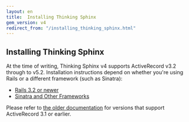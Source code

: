 ```yaml
---
layout: en
title:  Installing Thinking Sphinx
gem_version: v4
redirect_from: "/installing_thinking_sphinx.html"
---
```


## Installing Thinking Sphinx

At the time of writing, Thinking Sphinx v4 supports ActiveRecord v3.2 through to v5.2. Installation instructions depend on whether you're using Rails or a different framework (such as Sinatra):

* [Rails 3.2 or newer](installing_thinking_sphinx/ts4.html)
* [Sinatra and Other Frameworks](installing_thinking_sphinx/sinatra.html)

Please refer to [the older documentation](../v3/installing_thinking_sphinx.html) for versions that support ActiveRecord 3.1 or earlier.
